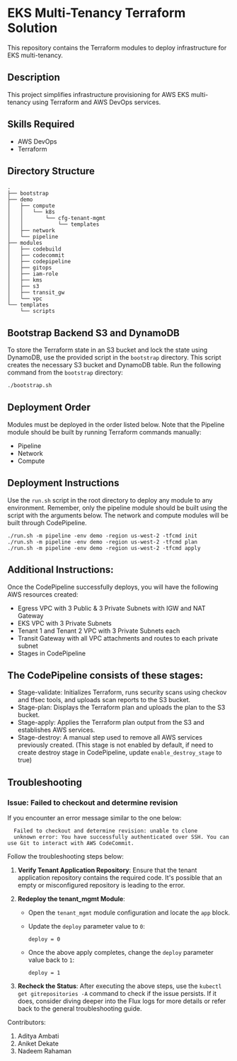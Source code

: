 
# EKS Multi-Tenancy Terraform Solution

This repository contains the Terraform modules to deploy infrastructure for EKS multi-tenancy.

## Description

This project simplifies infrastructure provisioning for AWS EKS multi-tenancy using Terraform and AWS DevOps services.

## Skills Required

- AWS DevOps
- Terraform

## Directory Structure

```
.
├── bootstrap
├── demo
│   ├── compute
│   │   └── k8s
│   │       └── cfg-tenant-mgmt
│   │           └── templates
│   ├── network
│   └── pipeline
├── modules
│   ├── codebuild
│   ├── codecommit
│   ├── codepipeline
│   ├── gitops
│   ├── iam-role
│   ├── kms
│   ├── s3
│   ├── transit_gw
│   └── vpc
└── templates
    └── scripts
```

## Bootstrap Backend S3 and DynamoDB

To store the Terraform state in an S3 bucket and lock the state using DynamoDB, use the provided script in the `bootstrap` directory. This script creates the necessary S3 bucket and DynamoDB table. Run the following command from the `bootstrap` directory:

```sh
./bootstrap.sh
```

## Deployment Order

Modules must be deployed in the order listed below. Note that the Pipeline module should be built by running Terraform commands manually:

- Pipeline
- Network
- Compute

## Deployment Instructions

Use the `run.sh` script in the root directory to deploy any module to any environment. Remember, only the pipeline module should be built using the script with the arguments below. The network and compute modules will be built through CodePipeline.

```
./run.sh -m pipeline -env demo -region us-west-2 -tfcmd init
./run.sh -m pipeline -env demo -region us-west-2 -tfcmd plan
./run.sh -m pipeline -env demo -region us-west-2 -tfcmd apply
```

## Additional Instructions:
Once the CodePipeline successfully deploys, you will have the following AWS resources created:

- Egress VPC with 3 Public & 3 Private Subnets with IGW and NAT Gateway
- EKS VPC with 3 Private Subnets
- Tenant 1 and Tenant 2 VPC with 3 Private Subnets each
- Transit Gateway with all VPC attachments and routes to each private subnet
- Stages in CodePipeline

## The CodePipeline consists of these stages:
- Stage-validate: Initializes Terraform, runs security scans using checkov and tfsec tools, and uploads scan reports to the S3 bucket.
- Stage-plan: Displays the Terraform plan and uploads the plan to the S3 bucket.
- Stage-apply: Applies the Terraform plan output from the S3 and establishes AWS services.
- Stage-destroy: A manual step used to remove all AWS services previously created. (This stage is not enabled by default, if need to create destroy stage in CodePipeline, update `enable_destroy_stage` to true)

## Troubleshooting

### Issue: Failed to checkout and determine revision

If you encounter an error message similar to the one below:

```
  Failed to checkout and determine revision: unable to clone
  unknown error: You have successfully authenticated over SSH. You can use Git to interact with AWS CodeCommit.
```

Follow the troubleshooting steps below:

1. **Verify Tenant Application Repository**: Ensure that the tenant application repository contains the required code. It's possible that an empty or misconfigured repository is leading to the error.

2. **Redeploy the tenant_mgmt Module**:
   
   - Open the `tenant_mgmt` module configuration and locate the `app` block.
   
   - Update the `deploy` parameter value to `0`:
     ```hcl
     deploy = 0
     ```
   - Once the above apply completes, change the `deploy` parameter value back to `1`:
     ```hcl
     deploy = 1
     ```

3. **Recheck the Status**: After executing the above steps, use the `kubectl get gitrepositories -A` command to check if the issue persists. If it does, consider diving deeper into the Flux logs for more details or refer back to the general troubleshooting guide.



Contributors:
1. Aditya Ambati
2. Aniket Dekate
3. Nadeem Rahaman

